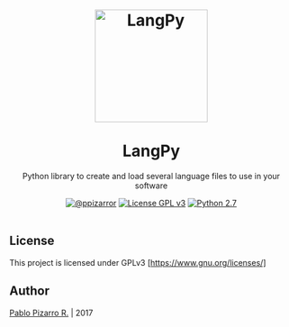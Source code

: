 <h1 align="center">
  <img alt="LangPy" src="https://res.ppizarror.com/other/python.png" width="200px" height="200px" />
  <br /><br />
  LangPy</h1>
<p align="center">Python library to create and load several language files to use in your software</p>
<div align="center"><a href="https://ppizarror.com"><img alt="@ppizarror" src="https://res.ppizarror.com/badges/author.svg" /></a>
<a href="https://www.gnu.org/licenses/"><img alt="License GPL v3" src="https://res.ppizarror.com/badges/licensegpl3.svg" /></a>
<a href="https://www.python.org/downloads/"><img alt="Python 2.7" src="https://res.ppizarror.com/badges/python27.svg" /></a>
</div><br />

## License
This project is licensed under GPLv3 [https://www.gnu.org/licenses/]

## Author
<a href="https://ppizarror.com" title="ppizarror">Pablo Pizarro R.</a> | 2017
